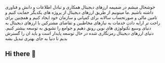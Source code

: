 خوشحال میشم در ضمیمه ارزهای دیجیتال همکاری و تبادل اطلاعات و دانش و فناوری داشته باشیم .ما میتونیم از طریق ارزهای دیجیتال از پروژه های یکدیگر حمایت کنیم و تامین مالی و صورتحساب سالانه برای کمپانی و سازمان خود ایجاد کنیم و همچنین برای راحت تر ارایه دادن خدمات به نیازهای مخاطبین و تقاضای مشترکین با ارزهای دیجیتال به دنیای وسیع تکنولوژی های نوین رونق دهیم و جوامع را تشویق به توسعه بیشتر کنیم.
دنیای ارزهای دیجیتال رمزنگاری شده در حال توسعه پایدار است و باید ان را گسترش بدیم تا دنیا به جای بهتری تبدیل بشه
## Hi there 👋

<!--

**Here are some ideas to get you started:**

🙋‍♀️ A short introduction - what is your organization all about?
🌈 Contribution guidelines - how can the community get involved?
👩‍💻 Useful resources - where can the community find your docs? Is there anything else the community should know?
🍿 Fun facts - what does your team eat for breakfast?
🧙 Remember, you can do mighty things with the power of [Markdown](https://docs.github.com/github/writing-on-github/getting-started-with-writing-and-formatting-on-github/basic-writing-and-formatting-syntax)
-->
